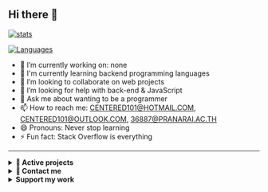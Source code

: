 ## Hi there 👋

[![stats](https://github-readme-stats.vercel.app/api?username=centered101&count_private=true&show_icons=true&hide_border=true&custom_title=📊&#8194;Centered101's&#8194;GitHub&#8194;stats&#8194;ครับน้อง&#8194;~~~&bg_color=00000000)](https://github.com/Centered101)

<!-- [![Anurag's GitHub stats](https://github-readme-stats.vercel.app/api?username=Centered101&theme=radical&count_private=true&show_icons=true&hide_border=true&custom_title=📊&#8194;Stats)](https://github.com/Centered101) -->
 [![Languages](https://github-readme-stats.vercel.app/api/top-langs/?username=centered101&layout=compact&langs_count=10&hide_border=true&custom_title=🌐&#8194;Languages&8194;🥴&bg_color=00000000)](https://github.com/Centered101)

<!-- [![Top Langs](https://github-readme-stats.vercel.app/api/top-langs/?username=Centered101&langs_count=8&hide_border=true&custom_title=🌐&#8194;Languages&#8194;🥴&bg_color=00000000)](https://github.com/Centered101) -->

<!-- **Centered101/Centered101** is a ✨ _special_ ✨ repository because its `README.md` (this file) appears on your GitHub profile.

Here are some ideas to get you started: -->

- 🔭 I’m currently working on: none
- 🌱 I'm currently learning backend programming languages
- 👯 I’m looking to collaborate on web projects
- 🤔 I’m looking for help with back-end & JavaScript
- 💬 Ask me about wanting to be a programmer
- 📫 How to reach me: CENTERED101@HOTMAIL.COM​, CENTERED101@OUTLOOK.COM, 36887@PRANARAI.AC.TH
- 😄 Pronouns: Never stop learning
- ⚡ Fun fact: Stack Overflow is everything

<hr />

<details>
<summary>
<strong>🚀 Active projects</strong></summary>

#### web blog
	centered101-webfollow.web.app
#### web test project
	project-test-submission.web.app
 
 <!--[![Tes-D_Centered101](https://centered101-webfollow.web.app/images/Tes-D.png)
 ](https://centered101-webfollow.web.app/) -->

</details>

<details>
<summary>
<strong>💬 Contact me</strong></summary>
  
[![Instagram](https://img.shields.io/badge/Instagram-%23E4405F.svg?logo=Instagram&logoColor=white)](https://instagram.com/centered101)

</details>

<details>
<summary>
<strong>Support my work</strong></summary>

[!["Buy Me A Coffee"](https://www.buymeacoffee.com/assets/img/custom_images/orange_img.png)](https://www.buymeacoffee.com/Centered101)
[![ko-fi](https://ko-fi.com/img/githubbutton_sm.svg)
](https://ko-fi.com/centered101)

</details>

<!-- Proudly created by (@centered101) -->
